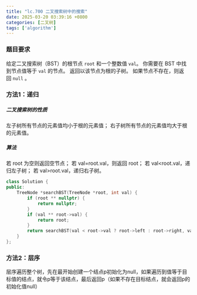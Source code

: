 ```yaml
---
title: "lc.700 二叉搜索树中的搜索"
date: 2025-03-20 03:39:16 +0800
categories: [二叉树]
tags: ['algorithm']
---
```


### 题目要求
给定二叉搜索树（BST）的根节点 `root` 和一个整数值 `val`。
你需要在 BST 中找到节点值等于 `val` 的节点。 返回以该节点为根的子树。 如果节点不存在，则返回 `null` 。
### 方法1：递归
##### 二叉搜索树的性质
左子树所有节点的元素值均小于根的元素值；
右子树所有节点的元素值均大于根的元素值。

##### 算法
若 root 为空则返回空节点；
若 val=root.val，则返回 root；
若 val<root.val，递归左子树；
若 val>root.val，递归右子树。

```cpp
class Solution {
public:
    TreeNode *searchBST(TreeNode *root, int val) {
        if (root ** nullptr) {
            return nullptr;
        }
        if (val ** root->val) {
            return root;
        }
        return searchBST(val < root->val ? root->left : root->right, val);
    }
};
```

### 方法2：层序
层序遍历整个树，先在最开始创建一个结点p初始化为null，如果遍历到值等于目标值的结点，就令p等于该结点，最后返回p（如果不存在目标结点，就会返回p的初始化值null）